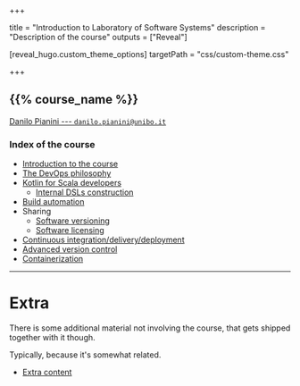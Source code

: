  
+++

title = "Introduction to Laboratory of Software Systems"
description = "Description of the course"
outputs = ["Reveal"]

[reveal_hugo.custom_theme_options]
targetPath = "css/custom-theme.css"

+++

## {{% course_name %}}

[Danilo Pianini --- `danilo.pianini@unibo.it`](mailto:danilo.pianini@unibo.it)

### Index of the course

* [Introduction to the course](00-intro)
* [The DevOps philosophy](01-devops-intro)
* [Kotlin for Scala developers](02-kotlin)
  * [Internal DSLs construction](03-internal-dsls)
* [Build automation](04-build-automation)
* Sharing
  * [Software versioning](05-version-selection)
  * [Software licensing](06-licenses)
* [Continuous integration/delivery/deployment](07-ci)
* [Advanced version control](08-advanced-git)
* [Containerization](09-containerization)

---

# Extra

There is some additional material not involving the course, that gets shipped together with it though.

Typically, because it's somewhat related.

* [Extra content](extra)


